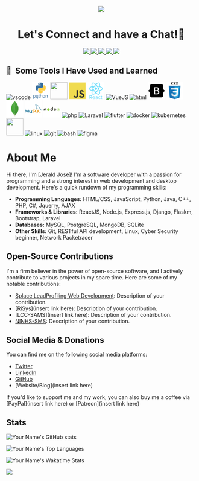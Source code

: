 <p align="center">
  <img src="https://capsule-render.vercel.app/api?type=waving&color=gradient&text='Hello! Im Jerald Jose'&height=100&section=header"/>
</p>

<h1 align="center">
  Let's Connect and have a Chat!💬
</h1>

<p align="center">
<a href="https://www.linkedin.com/in/jeraldjose/">
  <img height="50" src="https://res.cloudinary.com/dbkpjazoq/image/upload/v1688144593/social-media-icon/linkedin_wvfje7.png"/>
</a>
<a href="https://wa.me/qr/SP5SZZGGVJ3SE1">
  <img height="50" src="https://res.cloudinary.com/dbkpjazoq/image/upload/v1688144593/social-media-icon/whatsapp_waie0a.png"/>
</a>
<a href="https://web.facebook.com/jerald.jose.316">
  <img height="50" src="https://res.cloudinary.com/dbkpjazoq/image/upload/v1688144594/social-media-icon/facebook_laopcg.png"/>
</a>
<a href="patreon.com/user?u=84868330">
  <img height="50" src="https://res.cloudinary.com/dbkpjazoq/image/upload/v1688144594/social-media-icon/patreon_gtvjim.png"/>
</a>
<a href="mailto:jeraldjose16@gmail.com">
  <img height="50" src="https://res.cloudinary.com/dbkpjazoq/image/upload/v1688146129/social-media-icon/gmail_euusko.png"/>
</a>
</p>


<h2> 🚀 &nbsp;Some Tools I Have Used and Learned</h2>
<p align="left">
<img src="https://cdn.jsdelivr.net/gh/devicons/devicon/icons/vscode/vscode-original.svg" alt="vscode" width="45" height="45"/>
<img src="https://raw.githubusercontent.com/devicons/devicon/master/icons/python/python-original-wordmark.svg" alt="python" width="45" height="45" />
<img src="https://cdn.jsdelivr.net/gh/devicons/devicon/icons/cplusplus/cplusplus-original.svg" width="45" height="45"/>
<img src="https://raw.githubusercontent.com/devicons/devicon/master/icons/javascript/javascript-original.svg" alt="javascript" width="45" height="45" />
<img src="https://raw.githubusercontent.com/devicons/devicon/master/icons/react/react-original-wordmark.svg" alt="react" width="45" height="45" />
<img src="https://cdn.jsdelivr.net/gh/devicons/devicon/icons/vuejs/vuejs-original-wordmark.svg" alt="VueJS" width="45" height="45"/>
<img src="https://cdn.jsdelivr.net/gh/devicons/devicon/icons/html5/html5-original.svg" alt="html" width="45" height="45"/>
<img src="https://raw.githubusercontent.com/devicons/devicon/master/icons/bootstrap/bootstrap-plain.svg" alt="bootstrap" width="45" height="45" />
<img src="https://raw.githubusercontent.com/devicons/devicon/master/icons/css3/css3-original-wordmark.svg" alt="css3" width="45" height="45" />
<img src="https://raw.githubusercontent.com/devicons/devicon/master/icons/mongodb/mongodb-original.svg" alt="mongodb" width="45" height="45" />
<img src="https://raw.githubusercontent.com/devicons/devicon/master/icons/mysql/mysql-original-wordmark.svg" alt="mysql" width="45" height="45" />
<img src="https://raw.githubusercontent.com/devicons/devicon/master/icons/nodejs/nodejs-original-wordmark.svg" alt="nodejs" width="45" height="45" />
<img src="https://cdn.jsdelivr.net/gh/devicons/devicon/icons/php/php-original.svg" alt="php" width="45" height="45"/>
<img src="https://cdn.jsdelivr.net/gh/devicons/devicon/icons/laravel/laravel-plain-wordmark.svg" alt="Laravel" width="45" height="45"/>
<img src="https://cdn.jsdelivr.net/gh/devicons/devicon/icons/flutter/flutter-original.svg" alt="flutter" width="45" height="45"/>
<img src="https://cdn.jsdelivr.net/gh/devicons/devicon/icons/docker/docker-original.svg" alt="docker" width="45" height="45"/>
<img src="https://cdn.jsdelivr.net/gh/devicons/devicon/icons/kubernetes/kubernetes-plain.svg" alt="kubernetes" width="45" height="45"/>
<img src="https://cdn.jsdelivr.net/gh/devicons/devicon/icons/amazonwebservices/amazonwebservices-plain-wordmark.svg" width="45" height="45"/>
<img src="https://cdn.jsdelivr.net/gh/devicons/devicon/icons/linux/linux-original.svg" alt="linux" width="45" height="45"/>       
<img src="https://cdn.jsdelivr.net/gh/devicons/devicon/icons/git/git-original.svg" alt="git" width="45" height="45"/>
<img src="https://cdn.jsdelivr.net/gh/devicons/devicon/icons/bash/bash-original.svg" alt="bash" width="45" height="45"/>
<img src="https://cdn.jsdelivr.net/gh/devicons/devicon/icons/figma/figma-original.svg" alt="figma" width="45" height="45"/>   
</p>

# About Me

Hi there, I'm [Jerald Jose]! I'm a software developer with a passion for programming and a strong interest in web development and desktop development. Here's a quick rundown of my programming skills:

- **Programming Languages:** HTML/CSS, JavaScript, Python, Java, C++, PHP, C#, Jquerry, AJAX
- **Frameworks & Libraries:** ReactJS, Node.js, Express.js, Django, Flaskm, Bootstrap, Laravel
- **Databases:** MySQL, PostgreSQL, MongoDB, SQLite
- **Other Skills:** Git, RESTful API development,  Linux, Cyber Security beginner, Network Packetracer

## Open-Source Contributions

I'm a firm believer in the power of open-source software, and I actively contribute to various projects in my spare time. Here are some of my notable contributions:

- [Splace LeadProfiling Web Development](splacebpo.com): Description of your contribution.
- [RiSys](insert link here): Description of your contribution.
- [LCC-SAMS](insert link here): Description of your contribution.
- [NINHS-SMS](ninhs-SchoolManagementSystem.com): Description of your contribution.

## Social Media & Donations

You can find me on the following social media platforms:

- [Twitter]()
- [LinkedIn](https://www.linkedin.com/in/jeraldjose/)
- [GitHub](https://github.com/r47dzt3ch/)
- [Website/Blog](insert link here)

If you'd like to support me and my work, you can also buy me a coffee via [PayPal](insert link here) or [Patreon](insert link here)

## Stats

<!-- GitHub Stats Card -->
![Your Name's GitHub stats](https://github-readme-stats.vercel.app/api?username=r47dzt3ch&show_icons=true&theme=dark)

<!-- Top Languages Card -->
![Your Name's Top Languages](https://github-readme-stats.vercel.app/api/top-langs/?username=r47dzt3ch&layout=compact&theme=dark)

<!-- Wakatime Stats Card -->
![Your Name's Wakatime Stats](https://github-readme-stats.vercel.app/api/wakatime?username=r47dzt3ch&layout=compact&theme=dark)

<p align="left">
  <img src="https://capsule-render.vercel.app/api?type=waving&color=gradient&height=100&section=footer"/>
</p>